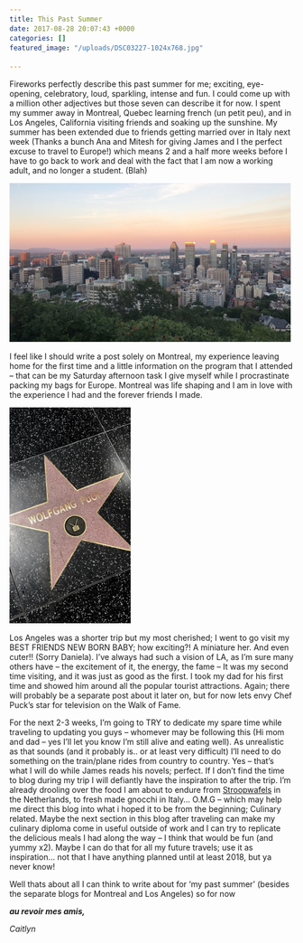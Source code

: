 ```yaml
---
title: This Past Summer
date: 2017-08-28 20:07:43 +0000
categories: []
featured_image: "/uploads/DSC03227-1024x768.jpg"

---
```

Fireworks perfectly describe this past summer for me; exciting,  eye-opening, celebratory, loud, sparkling, intense and fun. I could come  up with a million other adjectives but those seven can describe it for  now. I spent my summer away in Montreal, Quebec learning french (un  petit peu), and in Los Angeles, California visiting friends and soaking  up the sunshine. My summer has been extended due to friends getting  married over in Italy next week (Thanks a bunch Ana and Mitesh for giving James and I the perfect excuse to travel to Europe!) which means 2 and a half more weeks before I have to go back to work and deal with  the fact that I am now a working adult, and no longer a student. (Blah)

![](/uploads/img_3010.jpg)

I feel like I should write a post solely on Montreal, my experience  leaving home for the first time and a little information on the program  that I attended – that can be my Saturday afternoon task I give myself  while I procrastinate packing my bags for Europe. Montreal was life  shaping and I am in love with the experience I had and the forever  friends I made.

![](/uploads/fullsizerender.jpg)

Los Angeles was a shorter trip but my most cherished; I went to go visit  my BEST FRIENDS NEW BORN BABY; how exciting?! A miniature her. And even  cuter!! (Sorry Daniela). I’ve always had such a vision of LA, as I’m  sure many others have – the excitement of it, the energy, the fame – It  was my second time visiting, and it was just as good as the first. I  took my dad for his first time and showed him around all the popular  tourist attractions. Again; there will probably be a separate post about  it later on, but for now lets envy Chef Puck’s star for television on  the Walk of Fame.

For the next 2-3 weeks, I’m going to TRY to dedicate my spare time  while traveling to updating you guys – whomever may be following this  (Hi mom and dad – yes I’ll let you know I’m still alive and eating  well). As unrealistic as that sounds (and it probably is.. or at least  very difficult) I’ll need to do something on the train/plane rides from  country to country. Yes – that’s what I will do while James reads his  novels; perfect. If I don’t find the time to blog during my trip I will  defiantly have the inspiration to after the trip. I’m already drooling  over the food I am about to endure from [Stroopwafels](https://en.wikipedia.org/wiki/Stroopwafel)  in the Netherlands, to fresh made gnocchi in Italy… O.M.G – which may  help me direct this blog into what i hoped it to be from the beginning;  Culinary related. Maybe the next section in this blog after traveling  can make my culinary diploma come in useful outside of work and I can  try to replicate the delicious meals I had along the way – I think that  would be fun (and yummy x2). Maybe I can do that for all my future  travels; use it as inspiration… not that I have anything planned until  at least 2018, but ya never know!

Well thats about all I can think to write about for ‘my past summer’  (besides the separate blogs for Montreal and Los Angeles) so for now

**_au revoir mes amis,_**

_Caitlyn_ 